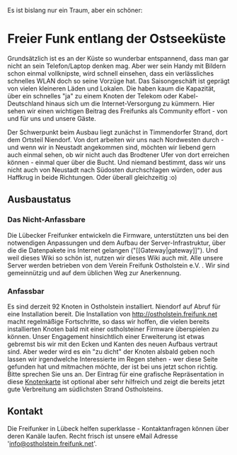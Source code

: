 Es ist bislang nur ein Traum, aber ein schöner:
# Freier Funk entlang der Ostseeküste

Grundsätzlich ist es an der Küste so wunderbar entspannend, dass man gar nicht an sein Telefon/Laptop denken mag. Aber wer sein Handy mit Bildern schon einmal vollknipste, wird schnell einsehen, dass ein verlässliches schnelles WLAN doch so seine Vorzüge hat. Das Saisongeschäft ist geprägt von vielen kleineren Läden und Lokalen. Die haben kaum die Kapazität, über ein schnelles "ja" zu einem Knoten der Telekom oder Kabel-Deutschland hinaus sich um die Internet-Versorgung zu kümmern. Hier sehen wir einen wichtigen Beitrag des Freifunks als Community effort - von und für uns und unsere Gäste.

Der Schwerpunkt beim Ausbau liegt zunächst in Timmendorfer Strand, dort dem Ortsteil Niendorf. Von dort arbeiten wir uns nach Nordwesten durch - und wenn wir in Neustadt angekommen sind, möchten wir liebend gern auch einmal sehen, ob wir nicht auch das Brodtener Ufer von dort erreichen können - einmal quer über die Bucht. Und niemand bestimmt, dass wir uns nicht auch von Neustadt nach Südosten durchschlagen würden, oder aus Haffkrug in beide Richtungen. Oder überall gleichzeitig :o)

## Ausbaustatus

### Das Nicht-Anfassbare

Die Lübecker Freifunker entwickeln die Firmware, unterstützten uns bei den
notwendigen Anpassungen und dem Aufbau der Server-Infrastruktur, über die die Datenpakete ins Internet gelangen ("[[Gateway|gateway]]"). Und weil dieses
Wiki so schön ist, nutzen wir dieses Wiki auch mit.
Alle unsere Server werden betrieben von dem Verein Freifunk Ostholstein e.V. .
Wir sind gemeinnützig und auf dem üblichen Weg zur Anerkennung.

### Anfassbar

Es sind derzeit 92 Knoten in Ostholstein installiert. Niendorf auf Abruf für eine Installation bereit. Die Installation von http://ostholstein.freifunk.net macht regelmäßige Fortschritte, so dass wir hoffen, die vielen bereits installierten Knoten bald mit einer ostholsteiner Firmware überspielen zu können. Unser Engagement hinsichtlich einer Erweiterung ist etwas gebremst bis wir mit den Ecken und Kanten des neuen Aufbaus vertraut sind. Aber weder wird es ein "zu dicht"  der Knoten alsbald geben noch lassen wir irgendwelche Interessierte im Regen stehen - wer diese Seite gefunden hat und mitmachen möchte, der ist bei uns jetzt schon richtig. Bitte sprechen Sie uns an. Der Eintrag für eine grafische Repräsentation in diese [Knotenkarte](http://ostholstein.freifunk.net/map/geomap.html) ist optional aber sehr hilfreich und zeigt die bereits jetzt gute Verbreitung am südlichsten Strand Ostholsteins.

## Kontakt

Die Freifunker in Lübeck helfen superklasse - Kontaktanfragen können über deren Kanäle laufen. Recht frisch ist unsere eMail Adresse 'info@ostholstein.freifunk.net'.




